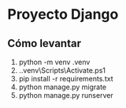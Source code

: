 ﻿# Proyecto Django

## Cómo levantar
1) python -m venv .venv
2) .\.venv\Scripts\Activate.ps1
3) pip install -r requirements.txt
4) python manage.py migrate
5) python manage.py runserver
